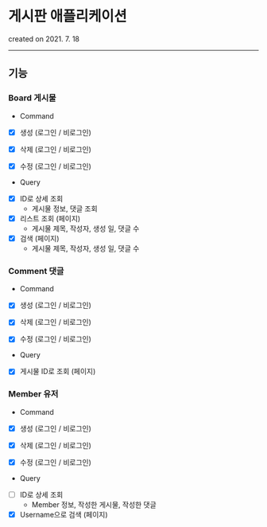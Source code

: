 # 게시판 애플리케이션

created on 2021. 7. 18

---

## 기능

### Board 게시물

- Command
- [x] 생성 (로그인 / 비로그인)
- [x] 삭제 (로그인 / 비로그인)
- [x] 수정 (로그인 / 비로그인)


- Query
- [x] ID로 상세 조회
  - 게시물 정보, 댓글 조회
- [x] 리스트 조회 (페이지)
  - 게시물 제목, 작성자, 생성 일, 댓글 수
- [x] 검색 (페이지)
  - 게시물 제목, 작성자, 생성 일, 댓글 수

### Comment 댓글

- Command
- [x] 생성 (로그인 / 비로그인)
- [x] 삭제 (로그인 / 비로그인)
- [x] 수정 (로그인 / 비로그인)


- Query
- [x] 게시물 ID로 조회 (페이지)

### Member 유저

- Command
- [x] 생성 (로그인 / 비로그인)
- [x] 삭제 (로그인 / 비로그인)
- [x] 수정 (로그인 / 비로그인)
  

- Query
- [ ] ID로 상세 조회
  - Member 정보, 작성한 게시물, 작성한 댓글
- [x] Username으로 검색 (페이지)
